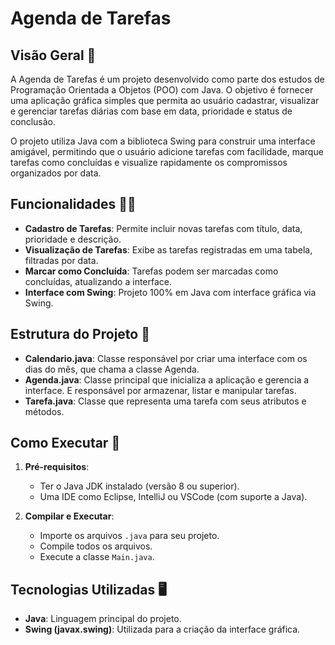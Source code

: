 # Agenda de Tarefas

## Visão Geral 🎯

A Agenda de Tarefas é um projeto desenvolvido como parte dos estudos de Programação Orientada a Objetos (POO) com Java. O objetivo é fornecer uma aplicação gráfica simples que permita ao usuário cadastrar, visualizar e gerenciar tarefas diárias com base em data, prioridade e status de conclusão.

O projeto utiliza Java com a biblioteca Swing para construir uma interface amigável, permitindo que o usuário adicione tarefas com facilidade, marque tarefas como concluídas e visualize rapidamente os compromissos organizados por data.

## Funcionalidades 👨‍💻

- **Cadastro de Tarefas**: Permite incluir novas tarefas com título, data, prioridade e descrição.
- **Visualização de Tarefas**: Exibe as tarefas registradas em uma tabela, filtradas por data.
- **Marcar como Concluída**: Tarefas podem ser marcadas como concluídas, atualizando a interface.
- **Interface com Swing**: Projeto 100% em Java com interface gráfica via Swing.

## Estrutura do Projeto 🧱

- **Calendario.java**: Classe responsável por criar uma interface com os dias do mês, que chama a classe Agenda.
- **Agenda.java**: Classe principal que inicializa a aplicação e gerencia a interface. E responsável por armazenar, listar e manipular tarefas.
- **Tarefa.java**: Classe que representa uma tarefa com seus atributos e métodos.

## Como Executar 🚀

1. **Pré-requisitos**:
   - Ter o Java JDK instalado (versão 8 ou superior).
   - Uma IDE como Eclipse, IntelliJ ou VSCode (com suporte a Java).

2. **Compilar e Executar**:
   - Importe os arquivos `.java` para seu projeto.
   - Compile todos os arquivos.
   - Execute a classe `Main.java`.

## Tecnologias Utilizadas 🖥

- **Java**: Linguagem principal do projeto.
- **Swing (javax.swing)**: Utilizada para a criação da interface gráfica.
